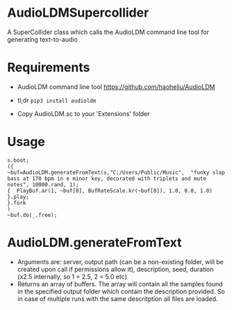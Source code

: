 # AudioLDMSupercollider
 A SuperCollider class which calls the AudioLDM command line tool for generating text-to-audio

# Requirements 
 - AudioLDM command line tool https://github.com/haoheliu/AudioLDM
  - tl;dr `pip3 install audioldm`

 - Copy AudioLDM.sc to your 'Extensions' folder

# Usage

```
s.boot;
({
~buf=AudioLDM.generateFromText(s,"C:/Users/Public/Music",  "funky slap bass at 170 bpm in e minor key, decorated with triplets and mute notes", 10000.rand, 1);
{  PlayBuf.ar(1, ~buf[0], BufRateScale.kr(~buf[0]), 1.0, 0.0, 1.0)  }.play;
}.fork
)
~buf.do(_.free);
```
# AudioLDM.generateFromText
 - Arguments are: server, output path (can be a non-existing folder, will be created upon call if permissions allow it), description, seed, duration (x2.5 internally, so 1 = 2.5, 2 = 5.0 etc)
 - Returns an array of buffers. The array will contain all the samples found in the specified output folder which contain the description provided. So in case of multiple runs with the same descritption all files are loaded. 
